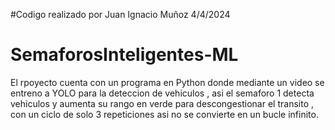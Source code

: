 #Codigo realizado por Juan Ignacio Muñoz 4/4/2024 

# SemaforosInteligentes-ML
El rpoyecto cuenta con un programa en Python donde mediante un video se entreno a YOLO para la deteccion de vehiculos , asi el semaforo 1 detecta vehiculos y aumenta su rango en verde para descongestionar el transito , con un ciclo de solo 3 repeticiones asi no se convierte en un bucle infinito.
